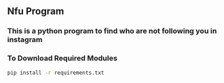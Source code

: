 ## Nfu Program

### This is a python program to find who are not following you in instagram

### To Download Required Modules


```bash
pip install -r requirements.txt
```

